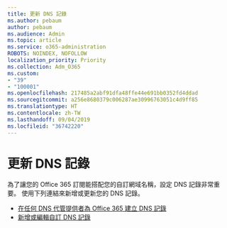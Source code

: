 ```yaml
---
title: 更新 DNS 記錄
ms.author: pebaum
author: pebaum
ms.audience: Admin
ms.topic: article
ms.service: o365-administration
ROBOTS: NOINDEX, NOFOLLOW
localization_priority: Priority
ms.collection: Adm_O365
ms.custom:
- "39"
- "100001"
ms.openlocfilehash: 217485a2abf91dfa48ffe44e691bb0352fd4ddad
ms.sourcegitcommit: a256e8680379c006287ae30996763051c4d9ff85
ms.translationtype: HT
ms.contentlocale: zh-TW
ms.lasthandoff: 09/04/2019
ms.locfileid: "36742220"
---
```

# <a name="update-dns-records"></a>更新 DNS 記錄

為了讓您的 Office 365 訂閱能搭配您的自訂網域名稱，設定 DNS 記錄非常重要。 使用下列連結來新增或更新您的 DNS 記錄。
  
- [在任何 DNS 代管提供者為 Office 365 建立 DNS 記錄](https://docs.microsoft.com/office365/admin/get-help-with-domains/create-dns-records-at-any-dns-hosting-provider)  
- [新增或編輯自訂 DNS 記錄](https://docs.microsoft.com/office365/admin/dns/add-or-edit-custom-dns-records)